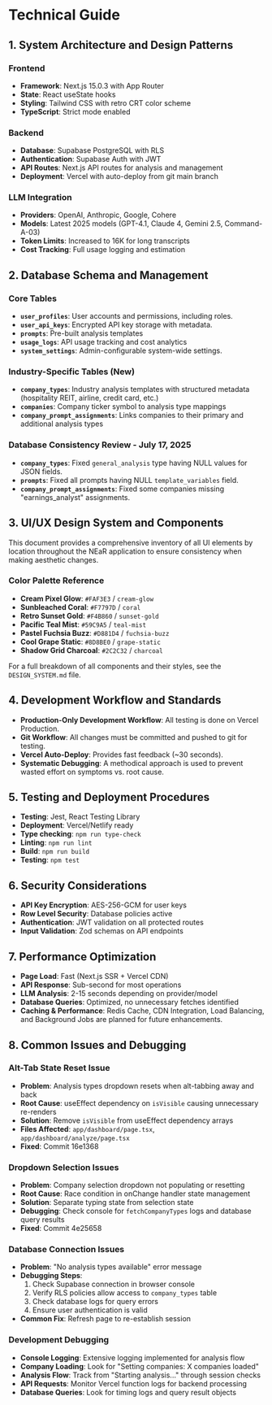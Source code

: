 # Technical Guide

## 1. System Architecture and Design Patterns

### Frontend
- **Framework**: Next.js 15.0.3 with App Router
- **State**: React useState hooks
- **Styling**: Tailwind CSS with retro CRT color scheme
- **TypeScript**: Strict mode enabled

### Backend
- **Database**: Supabase PostgreSQL with RLS
- **Authentication**: Supabase Auth with JWT
- **API Routes**: Next.js API routes for analysis and management
- **Deployment**: Vercel with auto-deploy from git main branch

### LLM Integration
- **Providers**: OpenAI, Anthropic, Google, Cohere
- **Models**: Latest 2025 models (GPT-4.1, Claude 4, Gemini 2.5, Command-A-03)
- **Token Limits**: Increased to 16K for long transcripts
- **Cost Tracking**: Full usage logging and estimation

## 2. Database Schema and Management

### Core Tables

- **`user_profiles`**: User accounts and permissions, including roles.
- **`user_api_keys`**: Encrypted API key storage with metadata.
- **`prompts`**: Pre-built analysis templates
- **`usage_logs`**: API usage tracking and cost analytics
- **`system_settings`**: Admin-configurable system-wide settings.

### Industry-Specific Tables (New)

- **`company_types`**: Industry analysis templates with structured metadata (hospitality REIT, airline, credit card, etc.)
- **`companies`**: Company ticker symbol to analysis type mappings
- **`company_prompt_assignments`**: Links companies to their primary and additional analysis types

### Database Consistency Review - July 17, 2025

- **`company_types`**: Fixed `general_analysis` type having NULL values for JSON fields.
- **`prompts`**: Fixed all prompts having NULL `template_variables` field.
- **`company_prompt_assignments`**: Fixed some companies missing "earnings_analyst" assignments.

## 3. UI/UX Design System and Components

This document provides a comprehensive inventory of all UI elements by location throughout the NEaR application to ensure consistency when making aesthetic changes.

### Color Palette Reference
- **Cream Pixel Glow**: `#FAF3E3` / `cream-glow`
- **Sunbleached Coral**: `#F7797D` / `coral`
- **Retro Sunset Gold**: `#F4B860` / `sunset-gold`
- **Pacific Teal Mist**: `#59C9A5` / `teal-mist`
- **Pastel Fuchsia Buzz**: `#D881D4` / `fuchsia-buzz`
- **Cool Grape Static**: `#8D8BE0` / `grape-static`
- **Shadow Grid Charcoal**: `#2C2C32` / `charcoal`

For a full breakdown of all components and their styles, see the `DESIGN_SYSTEM.md` file.

## 4. Development Workflow and Standards

- **Production-Only Development Workflow**: All testing is done on Vercel Production.
- **Git Workflow**: All changes must be committed and pushed to git for testing.
- **Vercel Auto-Deploy**: Provides fast feedback (~30 seconds).
- **Systematic Debugging**: A methodical approach is used to prevent wasted effort on symptoms vs. root cause.

## 5. Testing and Deployment Procedures

- **Testing**: Jest, React Testing Library
- **Deployment**: Vercel/Netlify ready
- **Type checking**: `npm run type-check`
- **Linting**: `npm run lint`
- **Build**: `npm run build`
- **Testing**: `npm test`

## 6. Security Considerations

- **API Key Encryption**: AES-256-GCM for user keys
- **Row Level Security**: Database policies active
- **Authentication**: JWT validation on all protected routes
- **Input Validation**: Zod schemas on API endpoints

## 7. Performance Optimization

- **Page Load**: Fast (Next.js SSR + Vercel CDN)
- **API Response**: Sub-second for most operations
- **LLM Analysis**: 2-15 seconds depending on provider/model
- **Database Queries**: Optimized, no unnecessary fetches identified
- **Caching & Performance**: Redis Cache, CDN Integration, Load Balancing, and Background Jobs are planned for future enhancements.

## 8. Common Issues and Debugging

### Alt-Tab State Reset Issue
- **Problem**: Analysis types dropdown resets when alt-tabbing away and back
- **Root Cause**: useEffect dependency on `isVisible` causing unnecessary re-renders
- **Solution**: Remove `isVisible` from useEffect dependency arrays
- **Files Affected**: `app/dashboard/page.tsx`, `app/dashboard/analyze/page.tsx`
- **Fixed**: Commit 16e1368

### Dropdown Selection Issues
- **Problem**: Company selection dropdown not populating or resetting
- **Root Cause**: Race condition in onChange handler state management
- **Solution**: Separate typing state from selection state
- **Debugging**: Check console for `fetchCompanyTypes` logs and database query results
- **Fixed**: Commit 4e25658

### Database Connection Issues
- **Problem**: "No analysis types available" error message
- **Debugging Steps**:
  1. Check Supabase connection in browser console
  2. Verify RLS policies allow access to `company_types` table
  3. Check database logs for query errors
  4. Ensure user authentication is valid
- **Common Fix**: Refresh page to re-establish session

### Development Debugging
- **Console Logging**: Extensive logging implemented for analysis flow
- **Company Loading**: Look for "Setting companies: X companies loaded"
- **Analysis Flow**: Track from "Starting analysis..." through session checks
- **API Requests**: Monitor Vercel function logs for backend processing
- **Database Queries**: Look for timing logs and query result objects
